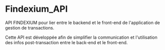 # Findexium_API
API FINDEXIUM pour lier entre le backend et le front-end de l'application de gestion de transactions.

Cette API est développée afin de simplifier la communication et l'utilisation des infos post-transaction entre le back-end et le front-end.
